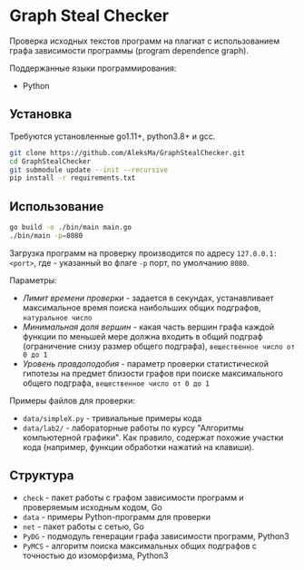 # Graph Steal Checker

Проверка исходных текстов программ на плагиат с использованием графа зависимости программы (program dependence graph).

Поддержанные языки программирования:
* Python

## Установка

Требуются установленные go1.11+, python3.8+ и gcc. 

```bash
git clone https://github.com/AleksMa/GraphStealChecker.git
cd GraphStealChecker
git submodule update --init --recursive
pip install -r requirements.txt
```

## Использование

```bash
go build -o ./bin/main main.go
./bin/main -p=8080
```

Загрузка программ на проверку производится по адресу `127.0.0.1:<port>`, где <port> - указанный во флаге `-p` порт, по умолчанию `8080`. 

Параметры:
* _Лимит времени проверки_ - задается в секундах, устанавливает максимальное время поиска наибольших общих подграфов, `натуральное число`
* _Минимальная доля вершин_ - какая часть вершин графа каждой функции по меньшей мере должна входить в общий подграф (ограничение снизу размер общего подграфа), `вещественное число от 0 до 1`
* _Уровень правдоподобия_ - параметр проверки статистической гипотезы на предмет близости графов при поиске максимального общего подграфа, `вещественное число от 0 до 1`

Примеры файлов для проверки:
* `data/simpleX.py` - тривиальные примеры кода
* `data/lab2/` - лабораторные работы по курсу "Алгоритмы компьютерной графики". Как правило, содержат похожие участки кода (например, функции обработки нажатий на клавиши).

## Структура

* `check` - пакет работы с графом зависимости программ и проверяемым исходным кодом, Go
* `data` - примеры Python-программ для проверки
* `net` - пакет работы с сетью, Go
* `PyDG` - подмодуль генерации графа зависимости программ, Python3
* `PyMCS` - алгоритм поиска максимальных общих подграфов с точностью до изоморфизма, Python3
